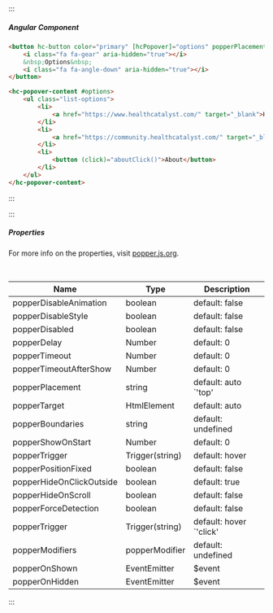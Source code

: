:::
##### Angular Component
``` html
<button hc-button color="primary" [hcPopover]="options" popperPlacement="bottom" aria-hidden="true">
    <i class="fa fa-gear" aria-hidden="true"></i>
    &nbsp;Options&nbsp;
    <i class="fa fa-angle-down" aria-hidden="true"></i>
</button>

<hc-popover-content #options>
    <ul class="list-options">
        <li>
            <a href="https://www.healthcatalyst.com/" target="_blank">Health Catalyst</a>
        </li>
        <li>
            <a href="https://community.healthcatalyst.com/" target="_blank">Health Catalyst Community</a>
        </li>
        <li>
            <button (click)="aboutClick()">About</button>
        </li>
    </ul>
</hc-popover-content>
```
:::

:::
##### Properties
For more info on the properties, visit [popper.js.org](http://popper.js.org).

&nbsp;

| Name | Type | Description |
| - | - | - |
|popperDisableAnimation|boolean|default: false|
|popperDisableStyle|boolean|default: false|
|popperDisabled|boolean|default: false|
|popperDelay|Number|default: 0|
|popperTimeout|Number|default: 0|
|popperTimeoutAfterShow|Number|default: 0|
|popperPlacement|string|default: auto `'top' | 'bottom' | 'left' | 'right' | 'top-start' | 'bottom-start' | 'left-start' | 'right-start' | 'top-end' | 'bottom-end' | 'left-end' | 'right-end' | 'auto' | 'auto-top' | 'auto-bottom' | 'auto-left' | 'auto-right' | Function`|
|popperTarget|HtmlElement|default: auto|
|popperBoundaries|string|default: undefined|
|popperShowOnStart|Number|default: 0|
|popperTrigger|Trigger(string)|default: hover|
|popperPositionFixed|boolean|default: false|
|popperHideOnClickOutside|boolean|default: true|
|popperHideOnScroll|boolean|default: false|
|popperForceDetection|boolean|default: false|
|popperTrigger|Trigger(string)|default: hover `'click' | 'mousedown' | 'hover' | 'none'`|
|popperModifiers|popperModifier|default: undefined|
|popperOnShown|EventEmitter|$event|
|popperOnHidden|EventEmitter|$event|
:::

